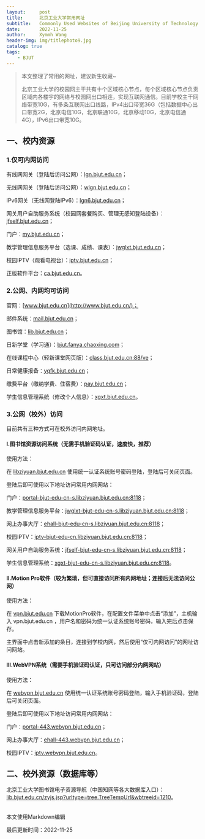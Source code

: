 ```yaml
---
layout:     post
title:      北京工业大学常用网址
subtitle:   Commonly Used Websites of Beijing University of Technology
date:       2022-11-25
author:     Xymmh Wang
header-img: img/titlephoto9.jpg
catalog: true
tags:
    - BJUT
---
```


>本文整理了常用的网址，建议新生收藏~
>
>北京工业大学的校园网主干共有十个区域核心节点，每个区域核心节点负责区域内各楼宇的网络与校园网出口相连，实现互联网通信。目前学校主干网络带宽10G，有多条互联网出口线路，IPv4出口带宽36G（包括数据中心出口带宽2G，北京电信10G，北京联通10G，北京移动10G，北京电信通4G），IPv6出口带宽10G。


## 一、校内资源

### 1.仅可内网访问

有线网网关（登陆后访问公网）：[lgn.bjut.edu.cn](http://lgn.bjut.edu.cn/)；

无线网网关（登陆后访问公网）：[wlgn.bjut.edu.cn](http://wlgn.bjut.edu.cn/)；

IPv6网关（无线网登陆IPv6）：[lgn6.bjut.edu.cn](http://lgn6.bjut.edu.cn/)；

网关用户自助服务系统（校园网套餐购买、管理无感知登陆设备）：[jfself.bjut.edu.cn](http://jfself.bjut.edu.cn/)；

门户：[my.bjut.edu.cn](http://my.bjut.edu.cn/)；

教学管理信息服务平台（选课、成绩、课表）：[jwglxt.bjut.edu.cn](http://jwglxt.bjut.edu.cn/)；

校园IPTV（观看电视台）：[iptv.bjut.edu.cn](http://iptv.bjut.edu.cn/)；

正版软件平台：[ca.bjut.edu.cn](http://ca.bjut.edu.cn/)。
<br>
### 2.公网、内网均可访问

官网：[www.bjut.edu.cn](http://www.bjut.edu.cn/)；

邮件系统：[mail.bjut.edu.cn](http://mail.bjut.edu.cn/)；

图书馆：[lib.bjut.edu.cn](http://lib.bjut.edu.cn/)；

日新学堂（学习通）：[bjut.fanya.chaoxing.com](https://bjut.fanya.chaoxing.com/)；

在线课程中心（轻新课堂网页版）：[class.bjut.edu.cn:88/ve](http://class.bjut.edu.cn:88/ve/)；

日常健康报备：[yqfk.bjut.edu.cn](https://yqfk.bjut.edu.cn/)；

缴费平台（缴纳学费、住宿费）：[pay.bjut.edu.cn](https://pay.bjut.edu.cn/)；

学生信息管理系统（修改个人信息）：[xgxt.bjut.edu.cn](https://xgxt.bjut.edu.cn/)。
<br>
### 3.公网（校外）访问

目前共有三种方式可在校外访问内网地址。


#### I.图书馆资源访问系统（无需手机验证码认证，速度快，推荐）

使用方法：

在 [libziyuan.bjut.edu.cn](https://libziyuan.bjut.edu.cn/) 使用统一认证系统账号密码登陆，登陆后可关闭页面。

登陆后即可使用以下地址访问常用内网网站：

门户：[portal-bjut-edu-cn-s.libziyuan.bjut.edu.cn:8118](http://portal-bjut-edu-cn-s.libziyuan.bjut.edu.cn:8118/)；

教学管理信息服务平台：[jwglxt-bjut-edu-cn-s.libziyuan.bjut.edu.cn:8118](http://jwglxt-bjut-edu-cn-s.libziyuan.bjut.edu.cn:8118/)；

网上办事大厅：[ehall-bjut-edu-cn-s.libziyuan.bjut.edu.cn:8118](http://ehall-bjut-edu-cn-s.libziyuan.bjut.edu.cn:8118/)；

校园IPTV：[iptv-bjut-edu-cn.libziyuan.bjut.edu.cn:8118](http://iptv-bjut-edu-cn.libziyuan.bjut.edu.cn:8118/)；

网关用户自助服务系统：[jfself-bjut-edu-cn-s.libziyuan.bjut.edu.cn:8118](http://jfself-bjut-edu-cn-s.libziyuan.bjut.edu.cn:8118)；

学生信息管理系统：[xgxt-bjut-edu-cn-s.libziyuan.bjut.edu.cn:8118](http://xgxt-bjut-edu-cn-s.libziyuan.bjut.edu.cn:8118/)。
<br>
#### II.Motion Pro软件（较为繁琐，但可直接访问所有内网地址；连接后无法访问公网）

使用方法：

在 [vpn.bjut.edu.cn](https://vpn.bjut.edu.cn/) 下载MotionPro软件，在配置文件菜单中点击“添加”，主机输入 vpn.bjut.edu.cn ，用户名和密码为统一认证系统账号密码，输入完后点击保存。

主界面中点击新添加的条目，连接到学校内网，然后使用“仅可内网访问”的网址访问网站。
<br>
#### III.WebVPN系统（需要手机验证码认证，只可访问部分内网网站）

使用方法：

在 [webvpn.bjut.edu.cn](http://webvpn.bjut.edu.cn/) 使用统一认证系统账号密码登陆，输入手机验证码，登陆后可关闭页面。

登陆后即可使用以下地址访问常用内网网站：

门户：[portal-443.webvpn.bjut.edu.cn](http://portal-443.webvpn.bjut.edu.cn/)；

网上办事大厅：[ehall-443.webvpn.bjut.edu.cn](https://ehall-443.webvpn.bjut.edu.cn/)；

校园IPTV：[iptv.webvpn.bjut.edu.cn](http://iptv.webvpn.bjut.edu.cn/)。
<br>
## 二、校外资源（数据库等）

北京工业大学图书馆电子资源导航（中国知网等各大数据库入口）：
[lib.bjut.edu.cn/zyjs.jsp?urltype=tree.TreeTempUrl&wbtreeid=1210](https://lib.bjut.edu.cn/zyjs.jsp?urltype=tree.TreeTempUrl&wbtreeid=1210)。


<br>
本文使用Markdown编辑

最后更新时间：2022-11-25
